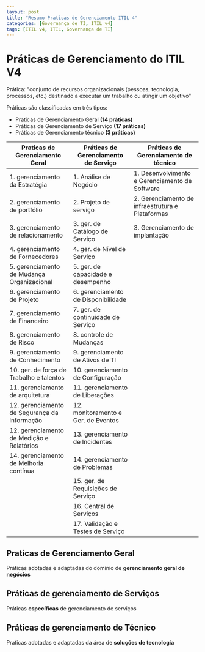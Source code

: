 ```yaml
---
layout: post
title: "Resumo Praticas de Gerenciamento ITIL 4"
categories: [Governança de TI, ITIL v4]
tags: [ITIL v4, ITIL, Governança de TI]
---
```


# Práticas de Gerenciamento do ITIL V4

Prática: "conjunto de recursos organizacionais (pessoas, tecnologia, processos, etc.) destinado a executar um trabalho ou atingir um
objetivo"

Práticas são classificadas em três tipos:

- Praticas de Gerenciamento Geral **(14 práticas)** 
- Práticas de Gerenciamento de Serviço **(17 práticas)**  
- Práticas de Gerenciamento técnico **(3 práticas)** 

| Praticas de Gerenciamento Geral              | Práticas de Gerenciamento de Serviço | Práticas de Gerenciamento de técnico             |
| -------------------------------------------- | ------------------------------------ | ------------------------------------------------ |
| 1. gerenciamento da Estratégia               | 1. Análise de Negócio                | 1. Desenvolvimento e Gerenciamento de Software   |
| 2. gerenciamento de portfólio                | 2. Projeto de serviço                | 2. Gerenciamento de infraestrutura e Plataformas |
| 3. gerenciamento de relacionamento           | 3. ger. de Catálogo de Serviço       | 3. Gerenciamento de implantação                  |
| 4. gerenciamento de Fornecedores             | 4. ger. de Nível de Serviço          |                                                  |
| 5. gerenciamento de Mudança Organizacional   | 5. ger. de capacidade e desempenho   |                                                  |
| 6. gerenciamento de Projeto                  | 6. gerenciamento de Disponibilidade  |                                                  |
| 7. gerenciamento de Financeiro               | 7. ger. de continuidade de Serviço   |                                                  |
| 8. gerenciamento de Risco                    | 8. controle de Mudanças              |                                                  |
| 9. gerenciamento de Conhecimento             | 9. gerenciamento de Ativos de TI     |                                                  |
| 10. ger. de força de Trabalho e talentos     | 10. gerenciamento de Configuração    |                                                  |
| 11. gerenciamento de arquitetura             | 11. gerenciamento de Liberações      |                                                  |
| 12. gerenciamento de Segurança da informação | 12. monitoramento e Ger. de Eventos  |                                                  |
| 12. gerenciamento de Medição e Relatórios    | 13. gerenciamento de Incidentes      |                                                  |
| 14. gerenciamento de Melhoria contínua       | 14. gerenciamento de Problemas       |                                                  |
|                                              | 15. ger. de Requisições de Serviço   |                                                  |
|                                              | 16. Central de Serviços              |                                                  |
|                                              | 17. Validação e Testes de Serviço    |                                                  |

## Praticas de Gerenciamento Geral

Práticas adotadas e adaptadas do domínio de
**gerenciamento geral de negócios**

## Práticas de gerenciamento de Serviços

Práticas **específicas** de gerenciamento de
serviços

## Práticas de gerenciamento de Técnico

Praticas adotadas e adaptadas da área de
**soluções de tecnologia**
